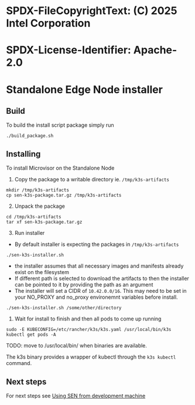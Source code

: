 # SPDX-FileCopyrightText: (C) 2025 Intel Corporation
# SPDX-License-Identifier: Apache-2.0

# Standalone Edge Node installer

## Build
To build the install script package simply run

```shell
./build_package.sh
```

## Installing

To install Microvisor on the Standalone Node

1. Copy the package to a writable directory ie. `/tmp/k3s-artifacts` 

```shell
mkdir /tmp/k3s-artifacts
cp sen-k3s-package.tar.gz /tmp/k3s-artifacts
```

2. Unpack the package

```shell
cd /tmp/k3s-artifacts
tar xf sen-k3s-package.tar.gz
```

3. Run installer

- By default installer is expecting the packages in `/tmp/k3s-artifacts`

```shell
./sen-k3s-installer.sh
```
- the installer assumes that all necessary images and manifests already exist on the filesystem
- If different path is selected to download the artifacts to then the installer can be pointed to it by providing the path as an argument
- The installer will set a CIDR of ``10.42.0.0/16``. This may need to be set in your NO_PROXY and no_proxy environemnt variables before install.

```shell
./sen-k3s-installer.sh /some/other/directory
```

1. Wait for install to finish and then all pods to come up running

```shell
sudo -E KUBECONFIG=/etc/rancher/k3s/k3s.yaml /usr/local/bin/k3s kubectl get pods -A
```
TODO: move to /usr/local/bin/ when binaries are available.

The k3s binary provides a wrapper of kubectl through the `k3s kubectl` command.

## Next steps

For next steps see [Using SEN from development machine](./development-machine-usage.md)
